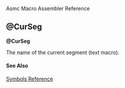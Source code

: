Asmc Macro Assembler Reference

## @CurSeg

**@CurSeg**


The name of the current segment (text macro).

#### See Also

[Symbols Reference](readme.md)